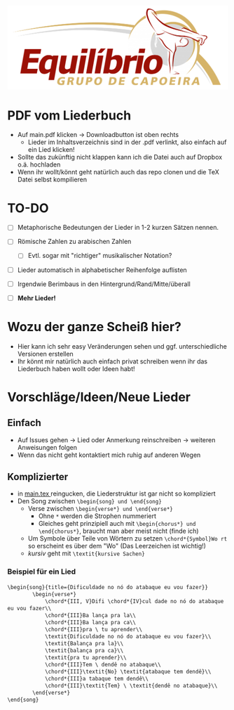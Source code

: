 ![Oi, Equilíbrio!](https://github.com/morrismuehl/CapoeiraEquilibrioLiederbuch/blob/main/equilibrio.png?raw=true) 

# PDF vom Liederbuch

+ Auf main.pdf klicken →  Downloadbutton ist oben rechts
    + Lieder im Inhaltsverzeichnis sind in der .pdf verlinkt, also einfach auf ein Lied klicken!
+ Sollte das zukünftig nicht klappen kann ich die Datei auch auf Dropbox o.ä. hochladen
+ Wenn ihr wollt/könnt geht natürlich auch das repo clonen und die TeX Datei selbst kompilieren



<!-- Wer diesen Link hier entdeckt hat, hat eindeutig zu wenig zu tun! https://drive.google.com/file/d/12-0kGGJtOUCfqCVG2pe8LlUzrcaDV8oy/view?usp=sharing -->


# TO-DO 

+ [ ] Metaphorische Bedeutungen der Lieder in 1-2 kurzen Sätzen nennen.
- [ ] Römische Zahlen zu arabischen Zahlen
    - [ ] Evtl. sogar mit "richtiger" musikalischer Notation?
- [ ] Lieder automatisch in alphabetischer Reihenfolge auflisten
- [ ] Irgendwie Berimbaus in den Hintergrund/Rand/Mitte/überall
- [ ] **Mehr Lieder!**


# Wozu der ganze Scheiß hier?

+ Hier kann ich sehr easy Veränderungen sehen und ggf. unterschiedliche Versionen erstellen
+ Ihr könnt mir natürlich auch einfach privat schreiben wenn ihr das Liederbuch haben wollt oder Ideen habt! 


# Vorschläge/Ideen/Neue Lieder

## Einfach

+ Auf Issues gehen →  Lied oder Anmerkung reinschreiben →  weiteren Anweisungen folgen
+ Wenn das nicht geht kontaktiert mich ruhig auf anderen Wegen

## Komplizierter

+ in [main.tex ](https://github.com/morrismuehl/CapoeiraEquilibrioLiederbuch/blob/main/main.tex) reingucken, die Liederstruktur ist gar nicht so kompliziert  
+ Den Song zwischen ``\begin{song} und \end{song}``
    + Verse zwischen ``\begin{verse*} und \end{verse*}``
        + Ohne `*` werden die Strophen nummeriert
        + Gleiches geht prinzipiell auch mit ``\begin{chorus*} und \end{chorus*}``, braucht man aber meist nicht (finde ich)
    + Um Symbole über Teile von Wörtern zu setzen ``\chord*{Symbol}Wo rt`` so erscheint es über dem "Wo" (Das Leerzeichen ist wichtig!)
    + *kursiv* geht mit `\textit{kursive Sachen}`

### Beispiel für ein Lied

```
\begin{song}{title={Dificuldade no nó do atabaque eu vou fazer}}
        \begin{verse*}
            \chord*{III, V}Difi \chord*{IV}cul dade no nó do atabaque eu vou fazer\\
            \chord*{III}Ba lança pra la\\
            \chord*{III}Ba lança pra ca\\
            \chord*{III}pra \ tu aprender\\
            \textit{Dificuldade no nó do atabaque eu vou fazer}\\
            \textit{Balança pra la}\\
            \textit{balança pra ca}\\
            \textit{pra tu aprender}\\
            \chord*{III}Tem \ dendê no atabaque\\
            \chord*{III}\textit{No} \textit{atabaque tem dendê}\\
            \chord*{III}a tabaque tem dendê\\
            \chord*{III}\textit{Tem} \ \textit{dendê no atabaque}\\
        \end{verse*}
\end{song}
```


